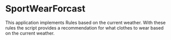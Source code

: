 # SportWearForcast
 This application implements Rules based on the current weather.
 With these rules the script provides a recommendation for what clothes to wear based on the current weather.
